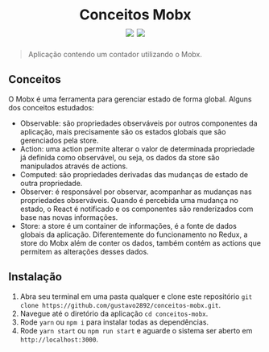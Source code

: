 <h1 align="center">
  Conceitos Mobx
  <div>
    <img src="https://img.shields.io/badge/-ReactJS-blue" />
    <img src="https://img.shields.io/badge/-Mobx-blueviolet" />
  </div>
</h1>

> Aplicação contendo um contador utilizando o Mobx.

## Conceitos

O Mobx é uma ferramenta para gerenciar estado de forma global. Alguns dos conceitos estudados:

- Observable: são propriedades observáveis por outros componentes da aplicação, mais precisamente são os estados globais que são gerenciados pela store.
- Action: uma action permite alterar o valor de determinada propriedade já definida como observável, ou seja, os dados da store são manipulados através de actions.
- Computed: são propriedades derivadas das mudanças de estado de outra propriedade.
- Observer: é responsável por observar, acompanhar as mudanças nas propriedades observáveis. Quando é percebida uma mudança no estado, o React é notificado e os componentes são renderizados com base nas novas informações.
- Store: a store é um container de informações, é a fonte de dados globais da aplicação. Diferentemente do funcionamento no Redux, a store do Mobx além de conter os dados, também contém as actions que permitem as alterações desses dados.


## Instalação

1. Abra seu terminal em uma pasta qualquer e clone este repositório
`git clone https://github.com/gustavo2892/conceitos-mobx.git`.
2. Navegue até o diretório da aplicação `cd conceitos-mobx`.
3. Rode `yarn` ou `npm i` para instalar todas as dependências.<br />
4. Rode `yarn start` ou `npm run start` e aguarde o sistema ser aberto em `http://localhost:3000`.